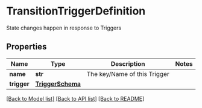 # TransitionTriggerDefinition

State changes happen in response to Triggers

## Properties
Name | Type | Description | Notes
------------ | ------------- | ------------- | -------------
**name** | **str** | The key/Name of this Trigger | 
**trigger** | [**TriggerSchema**](TriggerSchema.md) |  | 

[[Back to Model list]](../README.md#documentation-for-models) [[Back to API list]](../README.md#documentation-for-api-endpoints) [[Back to README]](../README.md)


